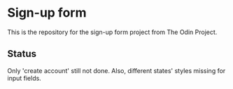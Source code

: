 # Sign-up form

This is the repository for the sign-up form project from The Odin Project.

## Status

Only 'create account' still not done. Also, different states' styles missing for input fields.